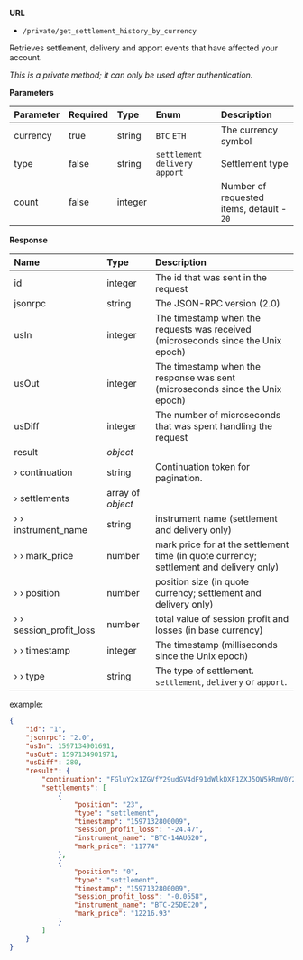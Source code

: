 **URL** 

- `/private/get_settlement_history_by_currency`

Retrieves settlement, delivery and apport events that have affected your account.



*This is a private method; it can only be used after authentication.*

**Parameters** 

| Parameter | Required | Type    | Enum                             | Description                               |
| :-------- | :------- | :------ | :------------------------------- | :---------------------------------------- |
| currency  | true     | string  | `BTC` `ETH`                      | The currency symbol                       |
| type      | false    | string  | `settlement` `delivery` `apport` | Settlement type                           |
| count     | false    | integer |                                  | Number of requested items, default - `20` |



**Response**

| Name                     | Type              | Description                                                  |
| :----------------------- | :---------------- | :----------------------------------------------------------- |
| id                       | integer           | The id that was sent in the request                          |
| jsonrpc                  | string            | The JSON-RPC version (2.0)                                   |
| usIn                     | integer           | The timestamp when the requests was received (microseconds since the Unix epoch)                                                    |
| usOut                    | integer           | The timestamp when the response was sent (microseconds since the Unix epoch)                                                   |
| usDiff                   | integer           | The number of microseconds that was spent handling the request                                                         |
| result                   | *object*          |                                                              |
| › continuation           | string            | Continuation token for pagination.                           |
| › settlements            | array of *object* |                                                              |
| ›  › instrument_name     | string            | instrument name (settlement and delivery only)               |
| ›  › mark_price          | number            | mark price for at the settlement time (in quote currency; settlement and delivery only) |
| ›  › position            | number            | position size (in quote currency; settlement and delivery only) |
| ›  › session_profit_loss | number            | total value of session profit and losses (in base currency)  |
| ›  › timestamp           | integer           | The timestamp (milliseconds since the Unix epoch)            |
| ›  › type                | string            | The type of settlement. `settlement`, `delivery` or `apport`. |

example:

```json
{
    "id": "1",
    "jsonrpc": "2.0",
    "usIn": 1597134901691,
    "usOut": 1597134901971,
    "usDiff": 280,
    "result": {
        "continuation": "FGluY2x1ZGVfY29udGV4dF91dWlkDXF1ZXJ5QW5kRmV0Y2gBFGp6aW8zSE1CdTg0VzRoZ3ZrcEtZAAAAAAARob4WYmFPNUY2OGlUVW0tR0Z2TkNQa1pCUQ==",
        "settlements": [
            {
                "position": "23",
                "type": "settlement",
                "timestamp": "1597132800009",
                "session_profit_loss": "-24.47",
                "instrument_name": "BTC-14AUG20",
                "mark_price": "11774"
            },
            {
                "position": "0",
                "type": "settlement",
                "timestamp": "1597132800009",
                "session_profit_loss": "-0.0558",
                "instrument_name": "BTC-25DEC20",
                "mark_price": "12216.93"
            }
        ]
    }
}
```



